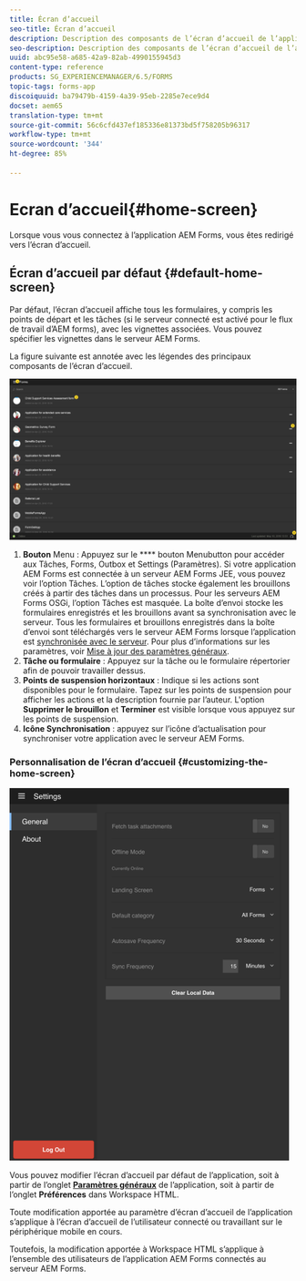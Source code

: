```yaml
---
title: Écran d’accueil
seo-title: Écran d’accueil
description: Description des composants de l’écran d’accueil de l’application AEM Forms.
seo-description: Description des composants de l’écran d’accueil de l’application AEM Forms
uuid: abc95e58-a685-42a9-82ab-4990155945d3
content-type: reference
products: SG_EXPERIENCEMANAGER/6.5/FORMS
topic-tags: forms-app
discoiquuid: ba79479b-4159-4a39-95eb-2285e7ece9d4
docset: aem65
translation-type: tm+mt
source-git-commit: 56c6cfd437ef185336e81373bd5f758205b96317
workflow-type: tm+mt
source-wordcount: '344'
ht-degree: 85%

---
```



# Ecran d’accueil{#home-screen}

Lorsque vous vous connectez à l’application AEM Forms, vous êtes redirigé vers l’écran d’accueil.

## Écran d’accueil par défaut  {#default-home-screen}

Par défaut, l’écran d’accueil affiche tous les formulaires, y compris les points de départ et les tâches (si le serveur connecté est activé pour le flux de travail d’AEM forms), avec les vignettes associées. Vous pouvez spécifier les vignettes dans le serveur AEM Forms.

La figure suivante est annotée avec les légendes des principaux composants de l’écran d’accueil.

![Écran d’accueil de l’application Forms](assets/home-screen-1.png)

<!--Click to enlarge

![home-screen-1-1](assets/home-screen-1-1.png)-->

1. **Bouton** Menu : Appuyez sur le  **** bouton Menubutton pour accéder aux Tâches, Forms, Outbox et Settings (Paramètres). Si votre application AEM Forms est connectée à un serveur AEM Forms JEE, vous pouvez voir l’option Tâches. L’option de tâches stocke également les brouillons créés à partir des tâches dans un processus. Pour les serveurs AEM Forms OSGi, l’option Tâches est masquée. La boîte d’envoi stocke les formulaires enregistrés et les brouillons avant sa synchronisation avec le serveur. Tous les formulaires et brouillons enregistrés dans la boîte d’envoi sont téléchargés vers le serveur AEM Forms lorsque l’application est [synchronisée avec le serveur](../../forms/using/sync-app.md). Pour plus d’informations sur les paramètres, voir [Mise à jour des paramètres généraux](../../forms/using/update-general-settings.md).
1. **Tâche ou formulaire** : Appuyez sur la tâche ou le formulaire répertorier afin de pouvoir travailler dessus.
1. **Points de suspension horizontaux** : Indique si les actions sont disponibles pour le formulaire. Tapez sur les points de suspension pour afficher les actions et la description fournie par l’auteur. L&#39;option **Supprimer le brouillon** et **Terminer** est visible lorsque vous appuyez sur les points de suspension.
1. **Icône Synchronisation** : appuyez sur l’icône d’actualisation pour synchroniser votre application avec le serveur AEM Forms.

### Personnalisation de l’écran d’accueil  {#customizing-the-home-screen}

![Paramètres généraux](assets/gen-settings.png)

Vous pouvez modifier l’écran d’accueil par défaut de l’application, soit à partir de l’onglet **[Paramètres généraux](../../forms/using/update-general-settings.md)** de l’application, soit à partir de l’onglet **Préférences** dans Workspace HTML.

Toute modification apportée au paramètre d’écran d’accueil de l’application s’applique à l’écran d’accueil de l’utilisateur connecté ou travaillant sur le périphérique mobile en cours.

Toutefois, la modification apportée à Workspace HTML s’applique à l’ensemble des utilisateurs de l’application AEM Forms connectés au serveur AEM Forms.
